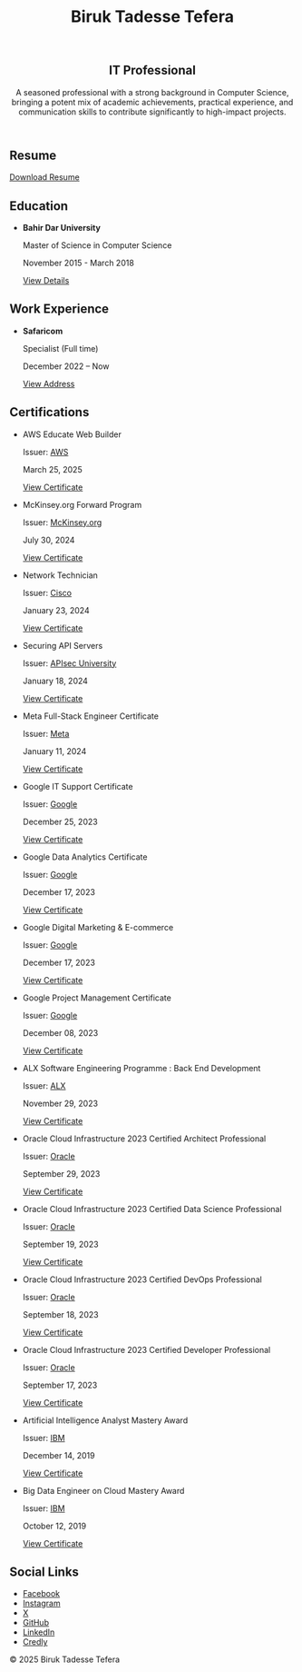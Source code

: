 <!DOCTYPE html>
<html lang="en">
<head>
  <meta charset="UTF-8" />
  <meta name="viewport" content="width=device-width, initial-scale=1.0"/>
 </head>
<body>
  <header>
    <div class="profile">
      <h1>Biruk Tadesse Tefera</h1>
      <br/>
      <h2>IT Professional</h2>
    </div>
    <p>A seasoned professional with a strong background in Computer Science, bringing a potent mix of academic achievements, practical experience, and communication skills to contribute significantly to high-impact projects.</p>
  </header>

  <section>
    <h2>Resume</h2>
    <div>
      <a href="https://drive.google.com/file/d/1G2s_ORqmyxKe3Y0ufdalMg6H0L2XCzGF/view?usp=sharing" class="download-resume" target="_blank" download>Download Resume</a>
    </div>
  </section>

  <section>
    <h2>Education</h2>
    <ul class="edu-list">
      <li>
        <div>
          <strong>Bahir Dar University</strong>
          <p>Master of Science in Computer Science</p>
          <p>November 2015 - March 2018</p>
          <a href="https://studentportal.bdu.edu.et/GraduatedStudents" class="edu-link" target="_blank">View Details</a>
        </div>
      </li>
    </ul>
  </section>

  <section>
    <h2>Work Experience</h2>
    <ul class="work-list">
      <li>
        <div>
          <strong>Safaricom</strong>
          <p>Specialist (Full time)</p>
          <p>December 2022 – Now</p>
          <a href="https://safaricom.et/" class="work-link" target="_blank">View Address</a>
        </div>
      </li>
    </ul>
  </section>

  <section>
    <h2>Certifications</h2>
    <ul class="cert-list">
      <li>
        <div>
          <p>AWS Educate Web Builder</p>
          <p>Issuer: <a href="https://aws.amazon.com/" target="_blank">AWS</a></p>
          <p>March 25, 2025</p>
        </div>
        <a href="https://www.credly.com/badges/28234d8e-b5a6-48e2-bfcb-eab2e4752393" class="cert-link" target="_blank">View Certificate</a>
      </li>
      <li>
        <div>
          <p>McKinsey.org Forward Program</p>
          <p>Issuer: <a href="https://mckinsey.org/" target="_blank">McKinsey.org</a></p>
          <p>July 30, 2024</p>
        </div>
        <a href="https://www.credly.com/badges/bf3e12e5-22e0-474e-8262-3ca74061e5f9" class="cert-link" target="_blank">View Certificate</a>
      </li>
      <li>
        <div>
          <p>Network Technician</p>
          <p>Issuer: <a href="https://www.cisco.com/" target="_blank">Cisco</a></p>
          <p>January 23, 2024</p>
        </div>
        <a href="https://www.credly.com/badges/6a8be9bc-5ba9-40a7-bd0a-ebd18a4075f1/public_url" class="cert-link" target="_blank">View Certificate</a>
      </li>
      <li>
        <div>
          <p>Securing API Servers</p>
          <p>Issuer: <a href="https://apisec.ai/" target="_blank">APIsec University</a></p>
          <p>January 18, 2024</p>
        </div>
        <a href="https://www.credly.com/badges/8c0c7fe9-6c13-4097-8e1b-effb65065451/public_url" class="cert-link" target="_blank">View Certificate</a>
      </li>
      <li>
        <div>
          <p>Meta Full-Stack Engineer Certificate</p>
          <p>Issuer: <a href="https://www.meta.com/" target="_blank">Meta</a></p>
          <p>January 11, 2024</p>
        </div>
        <a href="https://www.credly.com/badges/98f07028-044a-4b02-8cbc-2b0c6193b0e9/public_url" class="cert-link" target="_blank">View Certificate</a>
      </li>
      <li>
        <div>
          <p>Google IT Support Certificate</p>
          <p>Issuer: <a href="https://grow.google/" target="_blank">Google</a></p>
          <p>December 25, 2023</p>
        </div>
        <a href="https://www.credly.com/badges/8fcf9f8c-04f1-4d6d-98b2-b138fb151272/public_url" class="cert-link" target="_blank">View Certificate</a>
      </li>
      <li>
        <div>
          <p>Google Data Analytics Certificate</p>
          <p>Issuer: <a href="https://grow.google/" target="_blank">Google</a></p>
          <p>December 17, 2023</p>
        </div>
        <a href="https://www.credly.com/badges/27c1b82e-e1b7-4681-9c5b-4e5ffe97d72c/public_url" class="cert-link" target="_blank">View Certificate</a>
      </li>
      <li>
        <div>
          <p>Google Digital Marketing & E-commerce</p>
          <p>Issuer: <a href="https://grow.google/" target="_blank">Google</a></p>
          <p>December 17, 2023</p>
        </div>
        <a href="https://www.credly.com/badges/233b52cd-6c7c-401d-aaab-f75d00dbc4fe/public_url" class="cert-link" target="_blank">View Certificate</a>
      </li>
      <li>
        <div>
          <p>Google Project Management Certificate</p>
          <p>Issuer: <a href="https://grow.google/" target="_blank">Google</a></p>
          <p>December 08, 2023</p>
        </div>
        <a href="https://www.credly.com/badges/3a52fe9f-da36-493e-8f18-c1b89b5d198d/public_url" class="cert-link" target="_blank">View Certificate</a>
      </li>
      <li>
        <div>
          <p>ALX Software Engineering Programme : Back End Development</p>
          <p>Issuer: <a href="https://www.alxafrica.com/" target="_blank">ALX</a></p>
          <p>November 29, 2023</p>
        </div>
        <a href="https://intranet.alxswe.com/certificates/fRr63TxcFC" class="cert-link" target="_blank">View Certificate</a>
      </li>
      <li>
        <div>
          <p>Oracle Cloud Infrastructure 2023 Certified Architect Professional</p>
          <p>Issuer: <a href="https://www.oracle.com/" target="_blank">Oracle</a></p>
          <p>September 29, 2023</p>
        </div>
        <a href="https://catalog-education.oracle.com/pls/certview/sharebadge?id=C298C28BC33BF5AD91405818FFC6F5EBD75E8610002F040D650086BA8715E00E" class="cert-link" target="_blank">View Certificate</a>
      </li>
       <li>
        <div>
          <p>Oracle Cloud Infrastructure 2023 Certified Data Science Professional</p>
          <p>Issuer: <a href="https://www.oracle.com/" target="_blank">Oracle</a></p>
          <p>September 19, 2023</p>
        </div>
        <a href="https://catalog-education.oracle.com/pls/certview/sharebadge?id=CABE57EB0CBE8F34A57229DCAA6B7652225DF6C200776FF432BD862CB84A24C0" class="cert-link" target="_blank">View Certificate</a>
      </li>
      <li>
        <div>
          <p>Oracle Cloud Infrastructure 2023 Certified DevOps Professional</p>
          <p>Issuer: <a href="https://www.oracle.com/" target="_blank">Oracle</a></p>
          <p>September 18, 2023</p>
        </div>
        <a href="https://catalog-education.oracle.com/pls/certview/sharebadge?id=C6AE2F0EAE290EC8B92EEB75F4BFC51F5FA95CD86D427B0FF00316E5E57CDE13" class="cert-link" target="_blank">View Certificate</a>
      </li>
      <li>
        <div>
          <p>Oracle Cloud Infrastructure 2023 Certified Developer Professional</p>
          <p>Issuer: <a href="https://www.oracle.com/" target="_blank">Oracle</a></p>
          <p>September 17, 2023</p>
        </div>
        <a href="https://catalog-education.oracle.com/pls/certview/sharebadge?id=25B4C4B4E9D8C72AF9D3FF320105A456296A4D84D987AF7B2BB50A46199FA10E" class="cert-link" target="_blank">View Certificate</a>
      </li>
      <li>
        <div>
          <p>Artificial Intelligence Analyst Mastery Award</p>
          <p>Issuer: <a href="https://www.ibm.com/" target="_blank">IBM</a></p>
          <p>December 14, 2019</p>
        </div>
        <a href="https://www.credly.com/badges/0e13a1b3-ff97-49d0-81f1-a8e249a14645/public_url" class="cert-link" target="_blank">View Certificate</a>
      </li>
      <li>
        <div>
          <p>Big Data Engineer on Cloud Mastery Award</p>
          <p>Issuer: <a href="https://www.ibm.com/" target="_blank">IBM</a></p>
          <p>October 12, 2019</p>
        </div>
        <a href="https://www.credly.com/badges/58be4851-64ef-49f7-8c28-22157fec52eb/public_url" class="cert-link" target="_blank">View Certificate</a>
      </li>
    </ul>
  </section>  

  <section>
    <h2>Social Links</h2>
    <ul class="social-list">
      <li><a href="https://www.facebook.com/biruk.tadesse.tefera" target="_blank">Facebook</a></li>
      <li><a href="https://www.instagram.com/biruk.t.tefera/" target="_blank">Instagram</a></li>
      <li><a href="https://x.com/biruk_t_tefera" target="_blank">X</a></li>
      <li><a href="https://github.com/biruk-tadesse" target="_blank">GitHub</a></li>
      <li><a href="https://www.linkedin.com/in/biruktadesse/" target="_blank">LinkedIn</a></li>
      <li><a href="https://www.credly.com/users/biruk.tadesse" target="_blank">Credly</a></li>
    </ul>
  </section>
  <footer>
    <p>&copy; 2025 Biruk Tadesse Tefera</p>
  </footer>
</body>
</html>